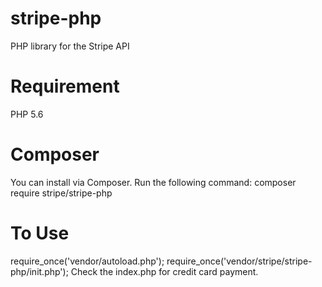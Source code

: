 # stripe-php
PHP library for the Stripe API
# Requirement
PHP 5.6 
# Composer
You can install via Composer. Run the following command:
composer require stripe/stripe-php
# To Use
require_once('vendor/autoload.php');
require_once('vendor/stripe/stripe-php/init.php');
Check the index.php for credit card payment.
